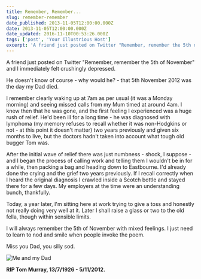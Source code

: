 ```yaml
---
title: Remember, Remember...
slug: remember-remember
date_published: 2013-11-05T12:00:00.000Z
date: 2013-11-05T12:00:00.000Z
date_updated: 2016-11-10T00:53:26.000Z
tags: ['post', 'Your Illustrious Host']
excerpt: 'A friend just posted on Twitter "Remember, remember the 5th of November" and I immediately felt crushingly depressed.'
---
```


A friend just posted on Twitter "Remember, remember the 5th of November" and I immediately felt crushingly depressed.

He doesn't know of course - why would he? - that 5th November 2012 was the day my Dad died.

I remember clearly waking up at 7am as per usual (it was a Monday morning) and seeing missed calls from my Mum timed at around 4am. I knew then that he was gone, and the first feeling I experienced was a huge rush of relief. He'd been ill for a long time - he was diagnosed with lymphoma (my memory refuses to recall whether it was non-Hodgkins or not - at this point it doesn't matter) two years previously and given six months to live, but the doctors hadn't taken into account what tough old bugger Tom was.

After the initial wave of relief there was just numbness - shock, I suppose - and I began the process of calling work and telling them I wouldn't be in for a while, then packing a bag and heading down to Eastbourne. I'd already done the crying and the grief two years previously. If I recall correctly when I heard the original diagnosis I crawled inside a Scotch bottle and stayed there for a few days. My employers at the time were an understanding bunch, thankfully.

Today, a year later, I'm sitting here at work trying to give a toss and honestly not really doing very well at it. Later I shall raise a glass or two to the old fella, though within sensible limits.

I will always remember the 5th of November with mixed feelings. I just need to learn to nod and smile when people invoke the poem.

Miss you Dad, you silly sod.

![Me and my Dad](/public/images/2016/11/me-and-dad-1979-or-1980.jpeg)

**RIP Tom Murray, 13/7/1926 - 5/11/2012.**

